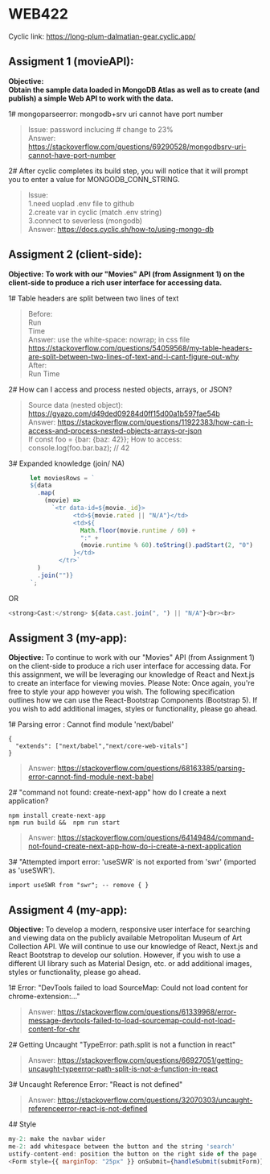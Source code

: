 # WEB422

Cyclic link: https://long-plum-dalmatian-gear.cyclic.app/

## Assigment 1 (movieAPI):
**Objective:**  
**Obtain the sample data loaded in MongoDB Atlas as well as to create (and publish) a simple Web API to work with the data.**

1# mongoparseerror: mongodb+srv uri cannot have port number  
> Issue: password inclucing # change to 23%  
Answer: https://stackoverflow.com/questions/69290528/mongodbsrv-uri-cannot-have-port-number

2# After cyclic completes its build step, you will notice that it will prompt you to enter a value for MONGODB_CONN_STRING.</br>
> Issue:   
1.need uoplad .env file to github  
2.create var in cyclic (match .env string)  
3.connect to severless (mongodb)  
Answer: https://docs.cyclic.sh/how-to/using-mongo-db

## Assigment 2 (client-side):
**Objective:**
**To work with our "Movies" API (from Assignment 1) on the client-side to produce a rich user interface for accessing data.**

1# Table headers are split between two lines of text 
> Before:  
> Run  
> Time  
> Answer: use the white-space: nowrap; in css file https://stackoverflow.com/questions/54059568/my-table-headers-are-split-between-two-lines-of-text-and-i-cant-figure-out-why  
> After:  
> Run Time

2# How can I access and process nested objects, arrays, or JSON? 
> Source data (nested object): https://gyazo.com/d49ded09284d0ff15d00a1b597fae54b  
> Answer: https://stackoverflow.com/questions/11922383/how-can-i-access-and-process-nested-objects-arrays-or-json   
> If const foo = {bar: {baz: 42}};
> How to access: console.log(foo.bar.baz); // 42

3# Expanded knowledge (join/ NA)
```javascript
      let moviesRows = `
      ${data
        .map(
          (movie) =>
            `<tr data-id=${movie._id}>
                  <td>${movie.rated || "N/A"}</td>
                  <td>${
                    Math.floor(movie.runtime / 60) +
                    ":" +
                    (movie.runtime % 60).toString().padStart(2, "0")
                  }</td>  
              </tr>`
        )
        .join("")}
      `;
```
OR
```javascript
<strong>Cast:</strong> ${data.cast.join(", ") || "N/A"}<br><br>
```

## Assigment 3 (my-app):
**Objective:**
To continue to work with our "Movies" API (from Assignment 1) on the client-side to produce a rich user interface for
accessing data. For this assignment, we will be leveraging our knowledge of React and Next.js to create an interface for
viewing movies. Please Note: Once again, you're free to style your app however you wish. The following specification
outlines how we can use the React-Bootstrap Components (Bootstrap 5). If you wish to add additional images, styles or
functionality, please go ahead.

1# Parsing error : Cannot find module 'next/babel'
```
{
  "extends": ["next/babel","next/core-web-vitals"]
} 
```
> Answer: https://stackoverflow.com/questions/68163385/parsing-error-cannot-find-module-next-babel

2# "command not found: create-next-app" how do I create a next application?
```
npm install create-next-app
npm run build &&  npm run start 
```
> Answer: https://stackoverflow.com/questions/64149484/command-not-found-create-next-app-how-do-i-create-a-next-application


3# "Attempted import error: 'useSWR' is not exported from 'swr' (imported as 'useSWR').
```
import useSWR from "swr"; -- remove { }
```

## Assigment 4 (my-app):
**Objective:**
To develop a modern, responsive user interface for searching and viewing data on the publicly available Metropolitan
Museum of Art Collection API. We will continue to use our knowledge of React, Next.js and React Bootstrap to develop
our solution. However, if you wish to use a different UI library such as Material Design, etc. or add additional images,
styles or functionality, please go ahead.

1# Error: "DevTools failed to load SourceMap: Could not load content for chrome-extension:..."
> Answer: https://stackoverflow.com/questions/61339968/error-message-devtools-failed-to-load-sourcemap-could-not-load-content-for-chr

2# Getting Uncaught "TypeError: path.split is not a function in react"
> Answer: https://stackoverflow.com/questions/66927051/getting-uncaught-typeerror-path-split-is-not-a-function-in-react


3# Uncaught Reference Error: "React is not defined"
> Answer: https://stackoverflow.com/questions/32070303/uncaught-referenceerror-react-is-not-defined

4# Style
```javascript
my-2: make the navbar wider
me-2: add whitespace between the button and the string 'search'
ustify-content-end: position the button on the right side of the page
<Form style={{ marginTop: "25px" }} onSubmit={handleSubmit(submitForm)}>
```
